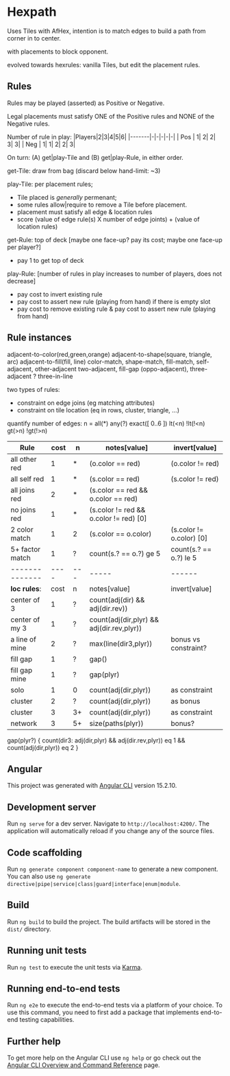 # Hexpath

Uses Tiles with AfHex, intention is to match edges to build a path from corner in to center.

with placements to block opponent.

evolved towards hexrules: vanilla Tiles, but edit the placement rules.

## Rules

Rules may be played (asserted) as Positive or Negative.

Legal placements must satisfy ONE of the Positive rules and NONE of the Negative rules.

Number of rule in play:
|Players|2|3|4|5|6|
|-------|-|-|-|-|-|
|  Pos  | 1|   2|   2|   3|  3|
|  Neg  | 1|   1|   2|   2|  3|

On turn: (A) get|play-Tile and (B) get|play-Rule, in either order.

get-Tile: draw from bag (discard below hand-limit: ~3)

play-Tile: per placement rules; 
- Tile placed is *generally* permenant; 
- some rules allow|require to remove a Tile before placement.
- placement must satisfy all edge & location rules
- score (value of edge rule(s) X number of edge joints) + (value of location rules)

get-Rule: top of deck [maybe one face-up? pay its cost; maybe one face-up per player?]
- pay 1 to get top of deck

play-Rule: [number of rules in play increases to number of players, does not decrease]
- pay cost to invert existing rule
- pay cost to assert new rule (playing from hand) if there is empty slot
- pay cost to remove existing rule & pay cost to assert new rule (playing from hand)


## Rule instances

adjacent-to-color(red,green,orange)
adjacent-to-shape(square, triangle, arc)
adjacent-to-fill(fill, line)
color-match, shape-match, fill-match,
self-adjacent, other-adjacent
two-adjacent, fill-gap (oppo-adjacent), three-adjacent ?
three-in-line

two types of rules: 
  - constraint on edge joins (eg matching attributes)
  - constraint on tile location (eq in rows, cluster, triangle, ...)

quantify number of edges: n = all(*) any(?) exact([ 0..6 ]) lt(<n) !lt(!<n) gt(>n) !gt(!>n)

|Rule          |cost| n |notes[value]|invert[value]|
|--------------|----|---|-----|------|
|all other red | 1  | * | (o.color == red) | (o.color != red) |
|all self red  | 1  | * | (s.color == red) | (s.color != red) |
|all joins red | 2  | * | (s.color == red && o.color == red) | 
| no joins red | 1  | * | (s.color != red && o.color != red) [0] |
|2 color match | 1  | 2 | (s.color == o.color) | (s.color != o.color) [0] |
|5+ factor match| 1 | ? | count(s.? == o.?) ge 5 | count(s.? == o.?) le 5 |
|--------------|----|---|-----|------|
|**loc rules**:|cost| n |notes[value]|invert[value]|
|center of 3   | 1 | ? | count(adj(dir) && adj(dir.rev)) |
|center of my 3| 1 | ? | count(adj(dir,plyr) && adj(dir.rev,plyr)) |
|a line of mine| 2 | ? | max(line(dir3,plyr)) | bonus vs constraint? |
|fill gap      | 1 | ? | gap() |
|fill gap mine | 1 | ? | gap(plyr) |
|solo          | 1 | 0 | count(adj(dir,plyr)) | as constraint | 
|cluster       | 2 | ? | count(adj(dir,plyr)) | as bonus |
|cluster       | 3 | 3+| count(adj(dir,plyr)) | as constraint | 
|network       | 3 | 5+| size(paths(plyr)) | bonus? |

gap(plyr?) { 
  count(dir3: adj(dir,plyr) && adj(dir.rev,plyr)) eq 1 
  && count(adj(dir,plyr)) eq 2
}

## Angular
This project was generated with [Angular CLI](https://github.com/angular/angular-cli) version 15.2.10.

## Development server

Run `ng serve` for a dev server. Navigate to `http://localhost:4200/`. The application will automatically reload if you change any of the source files.

## Code scaffolding

Run `ng generate component component-name` to generate a new component. You can also use `ng generate directive|pipe|service|class|guard|interface|enum|module`.

## Build

Run `ng build` to build the project. The build artifacts will be stored in the `dist/` directory.

## Running unit tests

Run `ng test` to execute the unit tests via [Karma](https://karma-runner.github.io).

## Running end-to-end tests

Run `ng e2e` to execute the end-to-end tests via a platform of your choice. To use this command, you need to first add a package that implements end-to-end testing capabilities.

## Further help

To get more help on the Angular CLI use `ng help` or go check out the [Angular CLI Overview and Command Reference](https://angular.io/cli) page.
